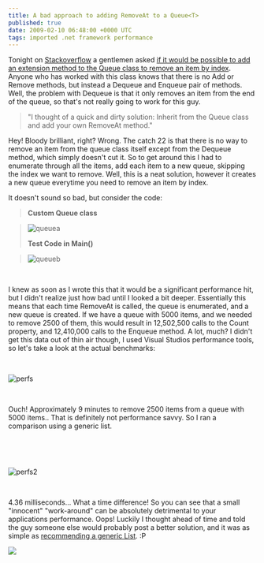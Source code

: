 ```yaml
---
title: A bad approach to adding RemoveAt to a Queue<T>
published: true
date: 2009-02-10 06:48:00 +0000 UTC
tags: imported .net framework performance
---
```

Tonight on [Stackoverflow][1] a gentlemen asked [if it would be possible to add an extension method to the Queue<T> class to remove an item by index][2]. Anyone who has worked with this class knows that there is no Add or Remove methods, but instead a Dequeue and Enqueue pair of methods. Well, the problem with Dequeue is that it only removes an item from the end of the queue, so that's not really going to work for this guy.

> "I thought of a quick and dirty solution: Inherit from the Queue class and add your own RemoveAt method."

Hey! Bloody brilliant, right? Wrong. The catch 22 is that there is no way to remove an item from the queue class itself except from the Dequeue method, which simply doesn't cut it. So to get around this I had to enumerate through all the items, add each item to a new queue, skipping the index we want to remove. Well, this is a neat solution, however it creates a new queue everytime you need to remove an item by index.

It doesn't sound so bad, but consider the code:

> **Custom Queue<T> class**

> ![queuea][3]
> 
> **Test Code in Main()**

> ![queueb][4]

 

I knew as soon as I wrote this that it would be a significant performance hit, but I didn't realize just how bad until I looked a bit deeper. Essentially this means that each time RemoveAt is called, the queue is enumerated, and a new queue is created. If we have a queue with 5000 items, and we needed to remove 2500 of them, this would result in 12,502,500 calls to the Count property, and 12,410,000 calls to the Enqueue method. A lot, much? I didn't get this data out of thin air though, I used Visual Studios performance tools, so let's take a look at the actual benchmarks:

 

![perfs][5]

 

Ouch! Approximately 9 minutes to remove 2500 items from a queue with 5000 items.. That is definitely not performance savvy. So I ran a comparison using a generic list. 

 

 

![perfs2][6]

 

4.36 milliseconds… What a time difference! So you can see that a small "innocent" "work-around" can be absolutely detrimental to your applications performance. Oops! Luckily I thought ahead of time and told the guy someone else would probably post a better solution, and it was as simple as [recommending a generic List<T>][7]. :P

![][8]

[1]: http://www.stackoverflow.com/
[2]: http://stackoverflow.com/questions/531191/c-adding-a-removeint-index-method-to-the-net-queue-class
[3]: http://renevo.com/blogs/developer/queuea_thumb_584D6EB2.png "queuea"
[4]: http://renevo.com/blogs/developer/queueb_thumb_0BA9320F.png "queueb"
[5]: http://renevo.com/blogs/developer/perfs_thumb_256D4271.png "perfs"
[6]: http://renevo.com/blogs/developer/perfs2_thumb_418AD4D1.png "perfs2"
[7]: http://stackoverflow.com/questions/531191/c-adding-a-removeint-index-method-to-the-net-queue-class/531231#531231
[8]: http://renevo.com/aggbug.aspx?PostID=2154

